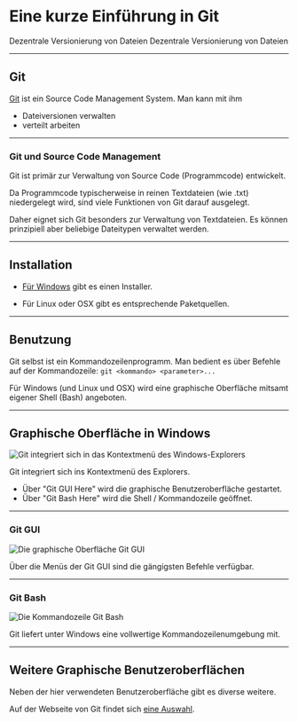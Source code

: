 # Eine kurze Einführung in Git


Dezentrale Versionierung von Dateien
Dezentrale Versionierung von Dateien


---


## Git

[Git](http://git-scm.com/) ist ein Source Code Management System. Man kann mit ihm
- Dateiversionen verwalten
- verteilt arbeiten


---


### Git und Source Code Management

Git ist primär zur Verwaltung von Source Code (Programmcode) entwickelt.

Da Programmcode typischerweise in reinen Textdateien (wie .txt) niedergelegt wird,
sind viele Funktionen von Git darauf ausgelegt.

Daher eignet sich Git besonders zur Verwaltung von Textdateien.
Es können prinzipiell aber beliebige Dateitypen verwaltet werden.


---


## Installation

- [Für Windows](http://gitforwindows.com/) gibt es einen Installer.

- Für Linux oder OSX gibt es entsprechende Paketquellen.


---


## Benutzung

Git selbst ist ein Kommandozeilenprogramm. Man bedient es über Befehle auf der Kommandozeile:
`git <kommando> <parameter>...`

Für Windows (und Linux und OSX) wird eine graphische Oberfläche mitsamt eigener Shell (Bash) angeboten.


---


## Graphische Oberfläche in Windows

![Git integriert sich in das Kontextmenü des Windows-Explorers](https://raw.githubusercontent.com/dhlab-ub-fau-de/git-tutorial/master/windows_context_menu2.png)

Git integriert sich ins Kontextmenü des Explorers.
- Über "Git GUI Here" wird die graphische Benutzeroberfläche gestartet.
- Über "Git Bash Here" wird die Shell / Kommandozeile geöffnet.


---


### Git GUI

![Die graphische Oberfläche Git GUI](https://raw.githubusercontent.com/dhlab-ub-fau-de/git-tutorial/master/git_gui.png)

Über die Menüs der Git GUI sind die gängigsten Befehle verfügbar.


---


### Git Bash

![Die Kommandozeile Git Bash](https://raw.githubusercontent.com/dhlab-ub-fau-de/git-tutorial/master/git_bash.png)

Git liefert unter Windows eine vollwertige Kommandozeilenumgebung mit.


---


## Weitere Graphische Benutzeroberflächen

Neben der hier verwendeten Benutzeroberfläche gibt es diverse weitere.

Auf der Webseite von Git findet sich [eine Auswahl](https://git-scm.com/download/gui/windows).

